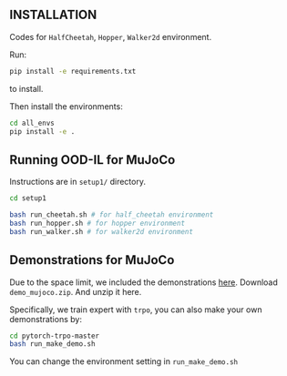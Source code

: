 ## INSTALLATION

Codes for `HalfCheetah`, `Hopper`, `Walker2d` environment.

Run:
```bash
pip install -e requirements.txt
```
to install.


Then install the environments:

```bash
cd all_envs
pip install -e .
```

## Running OOD-IL for MuJoCo
Instructions are in `setup1/` directory.
```bash
cd setup1

bash run_cheetah.sh # for half_cheetah environment
bash run_hopper.sh # for hopper environment
bash run_walker.sh # for walker2d environment
```
## Demonstrations for MuJoCo
Due to the space limit, we included the demonstrations [here](https://drive.google.com/drive/folders/1zR-6VwiA7ev8PYuTo8hK3Z_-mNqZyRzQ?usp=sharing). Download `demo_mujoco.zip`. And unzip it here.

Specifically, we train expert with `trpo`, you can also make your own demonstrations by:
```bash
cd pytorch-trpo-master
bash run_make_demo.sh
```
You can change the environment setting in `run_make_demo.sh`
